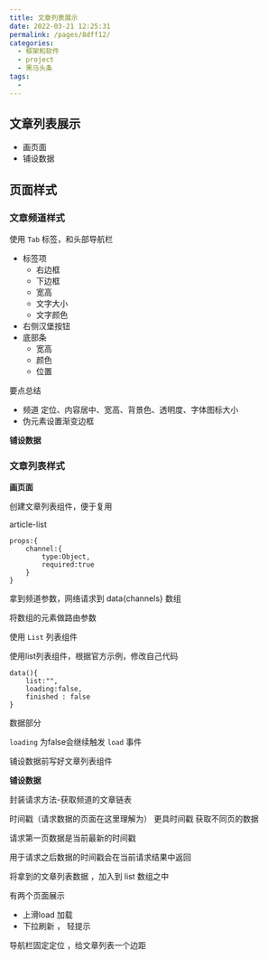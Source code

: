 ```yaml
---
title: 文章列表展示
date: 2022-03-21 12:25:31
permalink: /pages/8dff12/
categories:
  - 框架和软件
  - project
  - 黑马头条
tags:
  - 
---
```

## 文章列表展示

- 画页面
- 铺设数据



## 页面样式

### 文章频道样式

使用 `Tab` 标签，和头部导航栏

- 标签项
  - 右边框
  - 下边框
  - 宽高
  - 文字大小
  - 文字颜色
- 右侧汉堡按钮
- 底部条
  - 宽高
  - 颜色
  - 位置

要点总结

- 频道 定位、内容居中、宽高、背景色、透明度、字体图标大小
- 伪元素设置渐变边框 

**铺设数据**





### 文章列表样式

**画页面**

创建文章列表组件，便于复用

article-list

```vue
props:{
	channel:{
		type:Object,
		required:true
	}
}
```

拿到频道参数，网络请求到 data{channels} 数组

将数组的元素做路由参数



使用 `List` 列表组件

使用list列表组件，根据官方示例，修改自己代码

```vue
data(){
	list:"",
	loading:false,
	finished : false
}
```

数据部分

`loading` 为false会继续触发 `load` 事件



铺设数据前写好文章列表组件





**铺设数据**

封装请求方法-获取频道的文章链表



时间戳（请求数据的页面在这里理解为） 更具时间戳 获取不同页的数据

请求第一页数据是当前最新的时间戳

用于请求之后数据的时间戳会在当前请求结果中返回



将拿到的文章列表数据 ，加入到 list 数组之中

有两个页面展示

- 上滑load 加载
- 下拉刷新 ， 轻提示



导航栏固定定位 ，给文章列表一个边距



























